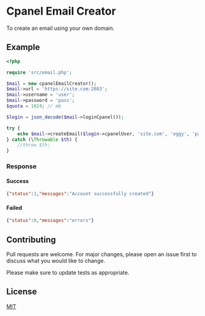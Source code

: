 # Cpanel Email Creator

To create an email using your own domain.

## Example

```php
<?php

require 'src/email.php';

$mail = new cpanelEmailCreator();
$mail->url = 'https://site.com:2083';
$mail->username = 'user';
$mail->password = 'pass';
$quota = 1024; // mb

$login = json_decode($mail->loginCpanel());

try {
    echo $mail->createEmail($login->cpanelUser, 'site.com', 'eggy', 'password123', $quota);
} catch (\Throwable $th) {
    //throw $th;
}

```
### Response
#### Success
```json
{"status":1,"messages":"Account successfully created"}
```
#### Failed
```json
{"status":0,"messages":"errors"}
```

## Contributing
Pull requests are welcome. For major changes, please open an issue first to discuss what you would like to change.

Please make sure to update tests as appropriate.

## License
[MIT](https://choosealicense.com/licenses/mit/)
